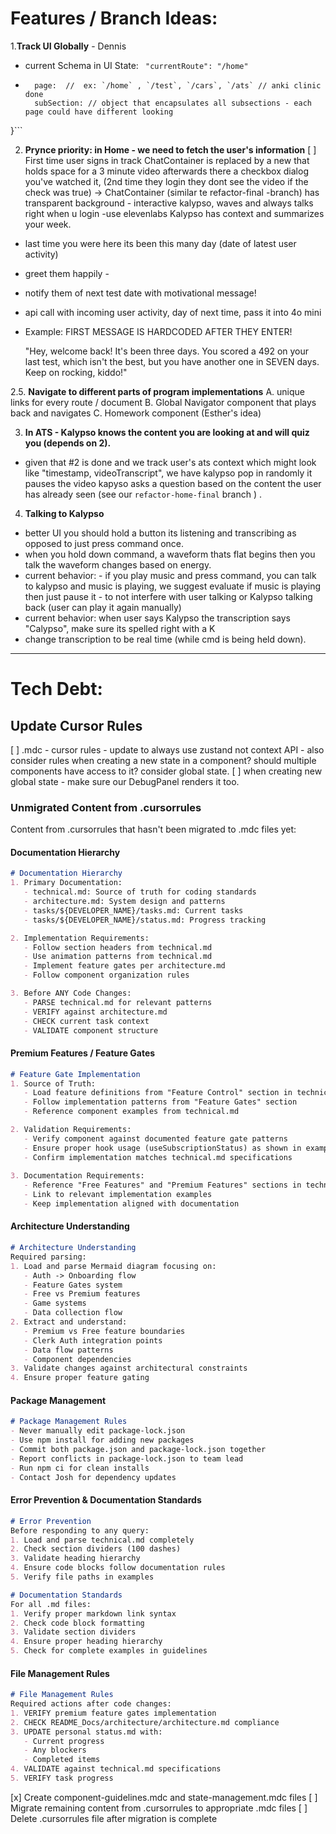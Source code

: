 # Features / Branch Ideas:

1.**Track UI Globally** - Dennis 
- current Schema in UI State: 
` "currentRoute": "/home"`  
- ```navigation: {
    page:  //  ex: `/home` , `/test`, `/cars`, `/ats` // anki clinic done
    subSection: // object that encapsulates all subsections - each page could have different looking 
}```
 
 2) **Prynce priority: in Home - we need to fetch the user's information**
 [ ] First time user signs in track ChatContainer is replaced by a new <Component> that holds space for a  3 minute video afterwards there a checkbox dialog you've watched it, (2nd time they login they dont see the video if the check was true)
->
ChatContainer (similar te refactor-final -branch) has transparent background -   interactive kalypso, waves and always talks right when u login -use elevenlabs
Kalypso has context and summarizes your week.

- last time you were here its been this many day (date of latest user activity)
- greet them happily -
- notify them of next test date with motivational message! 

- api call with incoming user activity, day of next time, pass it into 4o mini

- Example: 
FIRST MESSAGE IS HARDCODED AFTER THEY ENTER! 

   "Hey, welcome back! It's been three days. You scored a 492 on your last test, which isn't the best, but you have another one in SEVEN days. Keep on rocking, kiddo!" 


2.5. **Navigate to different parts of program implementations**
A. unique links for every route / document
B. Global Navigator component that plays back and navigates
C. Homework component (Esther's idea)


 3. **In ATS - Kalypso knows the content you are looking at and will quiz you (depends on 2).**
 - given that #2 is done and we track user's ats context which might look like "timestamp, videoTranscript", we have kalypso pop in randomly it pauses the video kapyso asks a question based on the content the user has already seen (see our `refactor-home-final` branch ) .

 4. **Talking to Kalypso**
- better UI  you should hold a button its listening and transcribing as opposed to just press command once.
- when you hold down command, a waveform thats flat begins then you talk the waveform changes based on energy.
- current behavior: - if you play music and press command,  you can  talk to kalypso and music is playing, we suggest evaluate if music is playing then just pause it - to not interfere with user talking or Kalypso talking back (user can play it again manually)
- current behavior: when user says Kalypso the transcription says "Calypso", make sure its spelled right with a K 
- change transcription to be real time (while cmd is being held down). 


---

# Tech Debt:

## Update Cursor Rules
[ ] .mdc - cursor rules - update to always use zustand not context API - also consider rules when creating a new state in a component? should multiple components have access to it? consider global state. 
[ ] when creating new global state - make sure our DebugPanel renders it too.

### Unmigrated Content from .cursorrules
Content from .cursorrules that hasn't been migrated to .mdc files yet:

#### Documentation Hierarchy
```markdown
# Documentation Hierarchy
1. Primary Documentation:
   - technical.md: Source of truth for coding standards
   - architecture.md: System design and patterns
   - tasks/${DEVELOPER_NAME}/tasks.md: Current tasks
   - tasks/${DEVELOPER_NAME}/status.md: Progress tracking

2. Implementation Requirements:
   - Follow section headers from technical.md
   - Use animation patterns from technical.md
   - Implement feature gates per architecture.md
   - Follow component organization rules

3. Before ANY Code Changes:
   - PARSE technical.md for relevant patterns
   - VERIFY against architecture.md
   - CHECK current task context
   - VALIDATE component structure
```

#### Premium Features / Feature Gates
```markdown
# Feature Gate Implementation
1. Source of Truth:
   - Load feature definitions from "Feature Control" section in technical.md
   - Follow implementation patterns from "Feature Gates" section
   - Reference component examples from technical.md

2. Validation Requirements:
   - Verify component against documented feature gate patterns
   - Ensure proper hook usage (useSubscriptionStatus) as shown in examples
   - Confirm implementation matches technical.md specifications
   
3. Documentation Requirements:
   - Reference "Free Features" and "Premium Features" sections in technical.md
   - Link to relevant implementation examples
   - Keep implementation aligned with documentation
```

#### Architecture Understanding
```markdown
# Architecture Understanding
Required parsing:
1. Load and parse Mermaid diagram focusing on:
   - Auth -> Onboarding flow
   - Feature Gates system
   - Free vs Premium features
   - Game systems
   - Data collection flow
2. Extract and understand:
   - Premium vs Free feature boundaries
   - Clerk Auth integration points
   - Data flow patterns
   - Component dependencies
3. Validate changes against architectural constraints
4. Ensure proper feature gating
```

#### Package Management
```markdown
# Package Management Rules
- Never manually edit package-lock.json
- Use npm install for adding new packages
- Commit both package.json and package-lock.json together
- Report conflicts in package-lock.json to team lead
- Run npm ci for clean installs
- Contact Josh for dependency updates
```

#### Error Prevention & Documentation Standards
```markdown
# Error Prevention
Before responding to any query:
1. Load and parse technical.md completely
2. Check section dividers (100 dashes)
3. Validate heading hierarchy
4. Ensure code blocks follow documentation rules
5. Verify file paths in examples

# Documentation Standards
For all .md files:
1. Verify proper markdown link syntax
2. Check code block formatting
3. Validate section dividers
4. Ensure proper heading hierarchy
5. Check for complete examples in guidelines
```

#### File Management Rules
```markdown
# File Management Rules
Required actions after code changes:
1. VERIFY premium feature gates implementation
2. CHECK README_Docs/architecture/architecture.md compliance
3. UPDATE personal status.md with:
   - Current progress
   - Any blockers
   - Completed items
4. VALIDATE against technical.md specifications
5. VERIFY task progress
```

[x] Create component-guidelines.mdc and state-management.mdc files
[ ] Migrate remaining content from .cursorrules to appropriate .mdc files
[ ] Delete .cursorrules file after migration is complete
